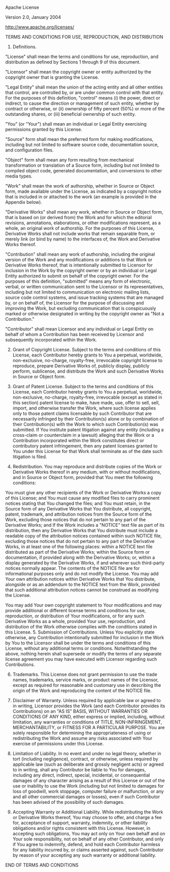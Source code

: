 Apache License

Version 2.0, January 2004

http://www.apache.org/licenses/

TERMS AND CONDITIONS FOR USE, REPRODUCTION, AND DISTRIBUTION

1. Definitions.

"License" shall mean the terms and conditions for use, reproduction, and distribution as defined by Sections 1 through 9
 of this document.

"Licensor" shall mean the copyright owner or entity authorized by the copyright owner that is granting the License.

"Legal Entity" shall mean the union of the acting entity and all other entities that control, are controlled by, or are
under common control with that entity. For the purposes of this definition, "control" means (i) the power, direct or
indirect, to cause the direction or management of such entity, whether by contract or otherwise, or (ii) ownership of
fifty percent (50%) or more of the outstanding shares, or (iii) beneficial ownership of such entity.

"You" (or "Your") shall mean an individual or Legal Entity exercising permissions granted by this License.

"Source" form shall mean the preferred form for making modifications, including but not limited to software source code,
documentation source, and configuration files.

"Object" form shall mean any form resulting from mechanical transformation or translation of a Source form, including
but not limited to compiled object code, generated documentation, and conversions to other media types.

"Work" shall mean the work of authorship, whether in Source or Object form, made available under the License, as
indicated by a copyright notice that is included in or attached to the work (an example is provided in the Appendix
below).

"Derivative Works" shall mean any work, whether in Source or Object form, that is based on (or derived from) the Work
and for which the editorial revisions, annotations, elaborations, or other modifications represent, as a whole, an
original work of authorship. For the purposes of this License, Derivative Works shall not include works that remain
separable from, or merely link (or bind by name) to the interfaces of, the Work and Derivative Works thereof.

"Contribution" shall mean any work of authorship, including the original version of the Work and any modifications or
additions to that Work or Derivative Works thereof, that is intentionally submitted to Licensor for inclusion in the
Work by the copyright owner or by an individual or Legal Entity authorized to submit on behalf of the copyright owner.
For the purposes of this definition, "submitted" means any form of electronic, verbal, or written communication sent to
the Licensor or its representatives, including but not limited to communication on electronic mailing lists, source code
control systems, and issue tracking systems that are managed by, or on behalf of, the Licensor for the purpose of
discussing and improving the Work, but excluding communication that is conspicuously marked or otherwise designated in
writing by the copyright owner as "Not a Contribution."

"Contributor" shall mean Licensor and any individual or Legal Entity on behalf of whom a Contribution has been received
by Licensor and subsequently incorporated within the Work.

2. Grant of Copyright License. Subject to the terms and conditions of this License, each Contributor hereby grants to
You a perpetual, worldwide, non-exclusive, no-charge, royalty-free, irrevocable copyright license to reproduce, prepare
Derivative Works of, publicly display, publicly perform, sublicense, and distribute the Work and such Derivative Works
in Source or Object form.

3. Grant of Patent License. Subject to the terms and conditions of this License, each Contributor hereby grants to You
a perpetual, worldwide, non-exclusive, no-charge, royalty-free, irrevocable (except as stated in this section) patent
license to make, have made, use, offer to sell, sell, import, and otherwise transfer the Work, where such license
applies only to those patent claims licensable by such Contributor that are necessarily infringed by their
Contribution(s) alone or by combination of their Contribution(s) with the Work to which such Contribution(s) was
submitted. If You institute patent litigation against any entity (including a cross-claim or counterclaim in a lawsuit)
alleging that the Work or a Contribution incorporated within the Work constitutes direct or contributory patent
infringement, then any patent licenses granted to You under this License for that Work shall terminate as of the date
such litigation is filed.

4. Redistribution. You may reproduce and distribute copies of the Work or Derivative Works thereof in any medium, with
or without modifications, and in Source or Object form, provided that You meet the following conditions:

You must give any other recipients of the Work or Derivative Works a copy of this License; and
You must cause any modified files to carry prominent notices stating that You changed the files; and
You must retain, in the Source form of any Derivative Works that You distribute, all copyright, patent, trademark, and
attribution notices from the Source form of the Work, excluding those notices that do not pertain to any part of the
Derivative Works; and
If the Work includes a "NOTICE" text file as part of its distribution, then any Derivative Works that You distribute
must include a readable copy of the attribution notices contained within such NOTICE file, excluding those notices that
do not pertain to any part of the Derivative Works, in at least one of the following places: within a NOTICE text file
distributed as part of the Derivative Works; within the Source form or documentation, if provided along with the
Derivative Works; or, within a display generated by the Derivative Works, if and wherever such third-party notices
normally appear. The contents of the NOTICE file are for informational purposes only and do not modify the License. You
may add Your own attribution notices within Derivative Works that You distribute, alongside or as an addendum to the
NOTICE text from the Work, provided that such additional attribution notices cannot be construed as modifying the
License. 

You may add Your own copyright statement to Your modifications and may provide additional or different license terms and
conditions for use, reproduction, or distribution of Your modifications, or for any such Derivative Works as a whole,
provided Your use, reproduction, and distribution of the Work otherwise complies with the conditions stated in this
License.
5. Submission of Contributions. Unless You explicitly state otherwise, any Contribution intentionally submitted for
inclusion in the Work by You to the Licensor shall be under the terms and conditions of this License, without any
additional terms or conditions. Notwithstanding the above, nothing herein shall supersede or modify the terms of any
separate license agreement you may have executed with Licensor regarding such Contributions.

6. Trademarks. This License does not grant permission to use the trade names, trademarks, service marks, or product
names of the Licensor, except as required for reasonable and customary use in describing the origin of the Work and
reproducing the content of the NOTICE file.

7. Disclaimer of Warranty. Unless required by applicable law or agreed to in writing, Licensor provides the Work (and
each Contributor provides its Contributions) on an "AS IS" BASIS, WITHOUT WARRANTIES OR CONDITIONS OF ANY KIND, either
express or implied, including, without limitation, any warranties or conditions of TITLE, NON-INFRINGEMENT,
MERCHANTABILITY, or FITNESS FOR A PARTICULAR PURPOSE. You are solely responsible for determining the appropriateness of
using or redistributing the Work and assume any risks associated with Your exercise of permissions under this License.

8. Limitation of Liability. In no event and under no legal theory, whether in tort (including negligence), contract, or
otherwise, unless required by applicable law (such as deliberate and grossly negligent acts) or agreed to in writing,
shall any Contributor be liable to You for damages, including any direct, indirect, special, incidental, or
consequential damages of any character arising as a result of this License or out of the use or inability to use the
Work (including but not limited to damages for loss of goodwill, work stoppage, computer failure or malfunction, or any
and all other commercial damages or losses), even if such Contributor has been advised of the possibility of such
damages.

9. Accepting Warranty or Additional Liability. While redistributing the Work or Derivative Works thereof, You may choose
to offer, and charge a fee for, acceptance of support, warranty, indemnity, or other liability obligations and/or rights
consistent with this License. However, in accepting such obligations, You may act only on Your own behalf and on Your
sole responsibility, not on behalf of any other Contributor, and only if You agree to indemnify, defend, and hold each
Contributor harmless for any liability incurred by, or claims asserted against, such Contributor by reason of your
accepting any such warranty or additional liability.

END OF TERMS AND CONDITIONS